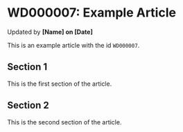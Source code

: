 # WD000007: Example Article #
Updated by **[Name] on [Date]**

This is an example article with the id `WD000007`.

## Section 1

This is the first section of the article.

## Section 2

This is the second section of the article.
